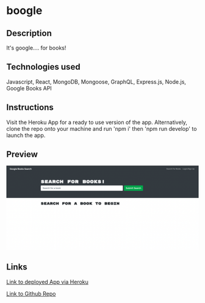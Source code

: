 # boogle

## Description

It's google.... for books! 

## Technologies used

Javascript, React, MongoDB, Mongoose, GraphQL, Express.js, Node.js, Google Books API

## Instructions

Visit the Heroku App for a ready to use version of the app. Alternatively, clone the repo onto your machine and run 'npm i' then 'npm run develop' to launch the app.

## Preview 

![Screenshot of landing page](./assets/images/boogle-preview.png)

## Links

[Link to deployed App via Heroku](https://frozen-brushlands-60270.herokuapp.com/)

[Link to Github Repo](https://github.com/puppetup/boogle)
